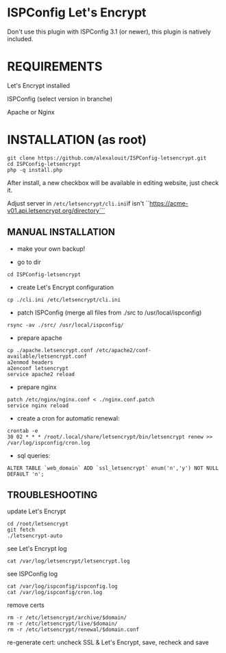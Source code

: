 ISPConfig Let's Encrypt
=========================

Don't use this plugin with ISPConfig 3.1 (or newer), this plugin is natively included.

# REQUIREMENTS

Let's Encrypt installed

ISPConfig (select version in branche)

Apache or Nginx


# INSTALLATION (as root)

```
git clone https://github.com/alexalouit/ISPConfig-letsencrypt.git
cd ISPConfig-letsencrypt
php -q install.php
```

After install, a new checkbox will be available in editing website, just check it.

Adjust server in ```/etc/letsencrypt/cli.ini```if isn't ``https://acme-v01.api.letsencrypt.org/directory```


## MANUAL INSTALLATION

- make your own backup!

- go to dir
```
cd ISPConfig-letsencrypt
```

- create Let's Encrypt configuration
```
cp ./cli.ini /etc/letsencrypt/cli.ini
```

- patch ISPConfig (merge all files from ./src to /usr/local/ispconfig)
```
rsync -av ./src/ /usr/local/ispconfig/
```

- prepare apache
```
cp ./apache.letsencrypt.conf /etc/apache2/conf-available/letsencrypt.conf
a2enmod headers
a2enconf letsencrypt
service apache2 reload
```

- prepare nginx
```
patch /etc/nginx/nginx.conf < ./nginx.conf.patch
service nginx reload
```

- create a cron for automatic renewal:
```
crontab -e
30 02 * * * /root/.local/share/letsencrypt/bin/letsencrypt renew >> /var/log/ispconfig/cron.log
```

- sql queries:
```
ALTER TABLE `web_domain` ADD `ssl_letsencrypt` enum('n','y') NOT NULL DEFAULT 'n';
```


## TROUBLESHOOTING

update Let's Encrypt
```
cd /root/letsencrypt
git fetch
./letsencrypt-auto
```

see Let's Encrypt log
```
cat /var/log/letsencrypt/letsencrypt.log
```

see ISPConfig log
```
cat /var/log/ispconfig/ispconfig.log
cat /var/log/ispconfig/cron.log
```

remove certs
```
rm -r /etc/letsencrypt/archive/$domain/
rm -r /etc/letsencrypt/live/$domain/
rm -r /etc/letsencrypt/renewal/$domain.conf
```

re-generate cert: uncheck SSL & Let's Encrypt, save, recheck and save

